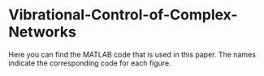 # Vibrational-Control-of-Complex-Networks

Here you can find the MATLAB code that is used in this paper. The names indicate the corresponding code for each figure. 
